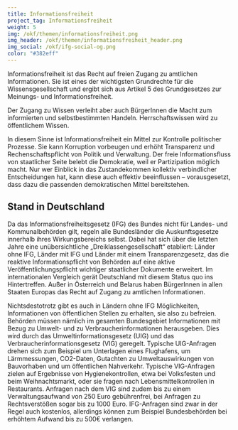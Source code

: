 ```yaml
---
title: Informationsfreiheit
project_tag: Informationsfreiheit
weight: 5
img: /okf/themen/informationsfreiheit.png
img_header: /okf/themen/informationsfreiheit_header.png
img_social: /okf/ifg-social-og.png
color: "#382eff"
---
```


Informationsfreiheit ist das Recht auf freien Zugang zu amtlichen Informationen. Sie ist eines der wichtigsten Grundrechte für die Wissensgesellschaft und ergibt sich aus Artikel 5 des Grundgesetzes zur Meinungs- und Informationsfreiheit.

<!--more-->

Der Zugang zu Wissen verleiht aber auch BürgerInnen die Macht zum informierten und selbstbestimmten Handeln. Herrschaftswissen wird zu öffentlichem Wissen. 

In diesem Sinne ist Informationsfreiheit ein Mittel zur Kontrolle politischer Prozesse. Sie kann Korruption vorbeugen und erhöht Transparenz und Rechenschaftspflicht von Politik und Verwaltung. Der freie Informationsfluss von staatlicher Seite belebt die Demokratie, weil er Partizipation möglich macht. Nur wer Einblick in das Zustandekommen kollektiv verbindlicher Entscheidungen hat, kann diese auch effektiv beeinflussen – vorausgesetzt, dass dazu die passenden demokratischen Mittel bereitstehen.


## Stand in Deutschland

Da das Informationsfreiheitsgesetz (IFG) des Bundes nicht für Landes- und Kommunalbehörden gilt, regeln alle Bundesländer die Auskunftsgesetze innerhalb ihres Wirkungsbereichs  selbst. Dabei hat sich über die letzten Jahre eine unübersichtliche „Dreiklassengesellschaft“ etabliert: Länder ohne IFG, Länder mit IFG und Länder mit einem Transparenzgesetz, das die reaktive Informationspflicht von Behörden auf eine aktive Veröffentlichungspflicht wichtiger staatlicher Dokumente erweitert. Im internationalen Vergleich gerät Deutschland mit diesem Status quo ins Hintertreffen. Außer in Österreich und Belarus haben BürgerInnen in allen Staaten Europas das Recht auf Zugang zu amtlichen Informationen.

Nichtsdestotrotz gibt es auch in Ländern ohne IFG Möglichkeiten, Informationen von öffentlichen Stellen zu erhalten, sie also zu befreien. Behörden müssen nämlich im gesamten Bundesgebiet Informationen mit Bezug zu Umwelt- und zu Verbraucherinformationen herausgeben. Dies wird durch das Umweltinformationsgesetz (UIG) und das Verbraucherinformationsgesetz (VIG) geregelt. Typische UIG-Anfragen drehen sich zum Beispiel um Unterlagen eines Flughafens, um Lärmmessungen, CO2-Daten, Gutachten zu Umweltauswirkungen von Bauvorhaben und um öffentlichen Nahverkehr. Typische VIG-Anfragen zielen auf Ergebnisse von Hygienekontrollen, etwa bei Volksfesten und beim Weihnachtsmarkt, oder sie fragen nach Lebensmittelkontrollen in Restaurants. Anfragen nach dem VIG sind zudem bis zu einem Verwaltungsaufwand von 250 Euro gebührenfrei, bei Anfragen zu Rechtsverstößen sogar bis zu 1000 Euro. IFG-Anfragen sind zwar in der Regel auch kostenlos, allerdings können zum Beispiel Bundesbehörden bei erhöhtem Aufwand bis zu 500€ verlangen.
